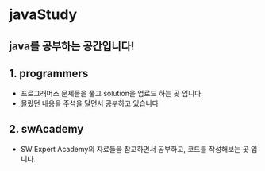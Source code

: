# javaStudy
## java를 공부하는 공간입니다!

## 1. programmers
- 프로그래머스 문제들을 풀고 solution을 업로드 하는 곳 입니다.
- 몰랐던 내용을 주석을 달면서 공부하고 있습니다

## 2. swAcademy
- SW Expert Academy의 자료들을 참고하면서 공부하고, 코드를 작성해보는 곳 입니다.
